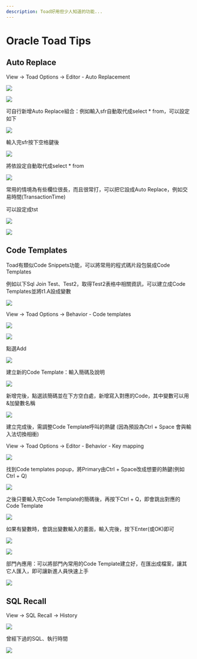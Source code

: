 ```yaml
---
description: Toad好用但少人知道的功能...
---
```


# Oracle Toad Tips

## Auto Replace

View → Toad Options → Editor - Auto Replacement

![](.gitbook/assets/image%20%2813%29.png)

![](.gitbook/assets/image%20%28132%29.png)

可自行新增Auto Replace組合：例如輸入sfr自動取代成select \* from，可以設定如下

![](.gitbook/assets/image%20%28227%29.png)

輸入完sfr按下空格鍵後

![](.gitbook/assets/image%20%28366%29.png)

將依設定自動取代成select \* from

![](.gitbook/assets/image%20%28374%29.png)

常用的情境為有些欄位很長，而且很常打，可以把它設成Auto Replace，例如交易時間\(TransactionTime\)

可以設定成tst

![](.gitbook/assets/image%20%28444%29.png)

![](.gitbook/assets/image%20%28216%29.png)

## Code Templates

Toad有類似Code Snippets功能，可以將常用的程式碼片段包裝成Code Templates

例如以下Sql Join Test、Test2，取得Test2表格中相關資訊，可以建立成Code Templates並將t1.A設成變數

![](.gitbook/assets/image%20%28238%29.png)

View → Toad Options → Behavior - Code templates

![](.gitbook/assets/image%20%28372%29.png)

![](.gitbook/assets/image%20%28314%29.png)

點選Add

![](.gitbook/assets/image%20%28156%29.png)

建立新的Code Template：輸入簡碼及說明

![](.gitbook/assets/image%20%28143%29.png)

新增完後，點選該簡碼並在下方空白處，新增寫入對應的Code，其中變數可以用&加變數名稱

![](.gitbook/assets/image%20%28344%29.png)

建立完成後，需調整Code Template呼叫的熱鍵 \(因為預設為Ctrl + Space 會與輸入法切換相衝\)

View → Toad Options → Editor - Behavior - Key mapping

![](.gitbook/assets/image%20%28380%29.png)

找到Code templates popup，將Primary由Ctrl + Space改成想要的熱鍵\(例如Ctrl + Q\)

![](.gitbook/assets/image%20%28220%29.png)

之後只要輸入完Code Template的簡碼後，再按下Ctrl + Q，即會跳出對應的Code Template

![](.gitbook/assets/image%20%28107%29.png)

如果有變數時，會跳出變數輸入的畫面，輸入完後，按下Enter\(或OK\)即可

![](.gitbook/assets/image%20%28168%29.png)

![](.gitbook/assets/image%20%28356%29.png)

部門內應用：可以將部門內常用的Code Template建立好，在匯出成檔案，讓其它人匯入，即可讓新進人員快速上手

![](.gitbook/assets/image%20%2851%29.png)

## SQL Recall

View → SQL Recall → History

![](.gitbook/assets/image%20%28199%29.png)

曾經下過的SQL、執行時間

![](.gitbook/assets/image%20%28195%29.png)



